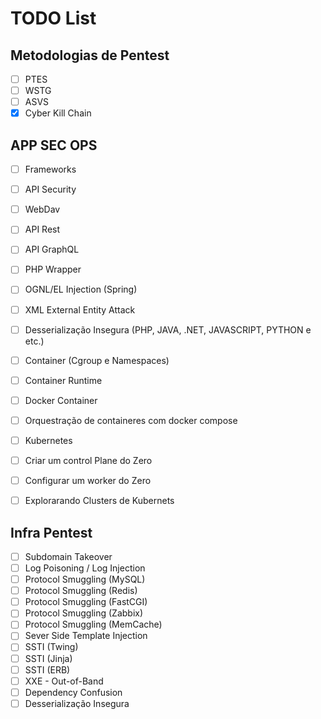 # TODO List

## Metodologias de Pentest 
- [ ] PTES
- [ ] WSTG
- [ ] ASVS
- [x] Cyber Kill Chain

## APP SEC OPS

- [ ] Frameworks 
- [ ] API Security 
- [ ] WebDav
- [ ] API Rest
- [ ] API GraphQL
- [ ] PHP Wrapper
- [ ] OGNL/EL Injection (Spring)
- [ ] XML External Entity Attack 
- [ ] Desserialização Insegura (PHP, JAVA, .NET, JAVASCRIPT, PYTHON e etc.)
- [ ] Container (Cgroup e Namespaces)
- [ ] Container Runtime
- [ ] Docker Container 
- [ ] Orquestração de containeres com docker compose 
- [ ] Kubernetes 
- [ ] Criar um control Plane do Zero
- [ ] Configurar um worker do Zero
- [ ] Explorarando Clusters de Kubernets


## Infra Pentest

- [ ] Subdomain Takeover 
- [ ] Log Poisoning / Log Injection
- [ ] Protocol Smuggling (MySQL)
- [ ] Protocol Smuggling (Redis)
- [ ] Protocol Smuggling (FastCGI)
- [ ] Protocol Smuggling (Zabbix)
- [ ] Protocol Smuggling (MemCache)
- [ ] Sever Side Template Injection 
- [ ] SSTI (Twing)
- [ ] SSTI (Jinja)
- [ ] SSTI (ERB)
- [ ] XXE - Out-of-Band
- [ ] Dependency Confusion
- [ ] Desserialização Insegura
